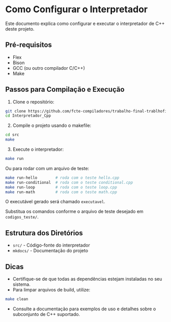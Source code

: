 # Como Configurar o Interpretador

Este documento explica como configurar e executar o interpretador de C++ deste projeto.

## Pré-requisitos

- Flex
- Bison
- GCC (ou outro compilador C/C++)
- Make

## Passos para Compilação e Execução

1. Clone o repositório:

```bash
git clone https://github.com/fcte-compiladores/trabalho-final-trablhofinal-interpretador-cpp.git
cd Interpretador_Cpp
```

2. Compile o projeto usando o makefile:

```bash
cd src
make
```

3. Execute o interpretador:

```bash
make run
```

Ou para rodar com um arquivo de teste:
```bash
make run-hello        # roda com o teste hello.cpp
make run-conditional  # roda com o teste conditional.cpp
make run-loop         # roda com o teste loop.cpp
make run-math         # roda com o teste math.cpp
```

O executável gerado será chamado `executavel`.

Substitua os comandos conforme o arquivo de teste desejado em `codigos_teste/`.

## Estrutura dos Diretórios

- `src/` - Código-fonte do interpretador
- `mkdocs/` - Documentação do projeto

## Dicas

- Certifique-se de que todas as dependências estejam instaladas no seu sistema.
- Para limpar arquivos de build, utilize:

```bash
make clean
```

- Consulte a documentação para exemplos de uso e detalhes sobre o subconjunto de C++ suportado.

